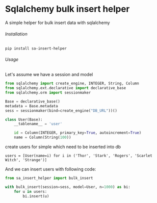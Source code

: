 # Sqlalchemy bulk insert helper

A simple helper for bulk insert data with sqlalchemy

###### Installation

```shell
pip install sa-insert-helper
```

###### Usage

Let's assume we have a session and model

```python
from sqlalchemy import create_engine, INTEGER, String, Column
from sqlalchemy.ext.declarative import declarative_base
from sqlalchemy.orm import sessionmaker

Base = declarative_base()
metadata = Base.metadata
sess = sessionmaker(bind=create_engine("DB_URL"))()

class User(Base):
    __tablename__ = 'user'

    id = Column(INTEGER, primary_key=True, autoincrement=True)
    name = Column(String(100))
```

create users  for simple which need to be inserted into db

```
users = [User(name=i) for i in ('Thor', 'Stark', 'Rogers', 'Scarlet Witch', 'Strange')]
```

And we can insert users with following code:

```python
from sa_insert_helper import bulk_insert

with bulk_insert(session=sess, model=User, n=1000) as bi:
    for u in users:
        bi.insert(u)
```

